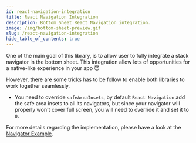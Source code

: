 ```yaml
---
id: react-navigation-integration
title: React Navigation Integration
description: Bottom Sheet React Navigation integration.
image: /img/bottom-sheet-preview.gif
slug: /react-navigation-integration
hide_table_of_contents: true
---
```


One of the main goal of this library, is to allow user to fully integrate a stack navigator in the bottom sheet. This integration allow lots of opportunities for a native-like experience in your app 😇

However, there are some tricks has to be follow to enable both libraries to work together seamlessly.

- You need to override `safeAreaInsets`, by default `React Navigation` add the safe area insets to all its navigators, but since your navigator will properly won't cover full screen, you will need to override it and set it to `0`.

For more details regarding the implementation, please have a look at the [Navigator Example](https://github.com/gorhom/react-native-bottom-sheet/blob/v2/example/src/screens/integrations/NavigatorExample.tsx).
